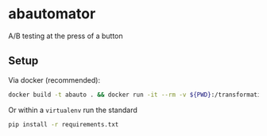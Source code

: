 # abautomator
A/B testing at the press of a button

## Setup

Via docker (recommended):

```bash
docker build -t abauto . && docker run -it --rm -v ${PWD}:/transformations make-seg
```

Or within a `virtualenv` run the standard

```bash
pip install -r requirements.txt
```
